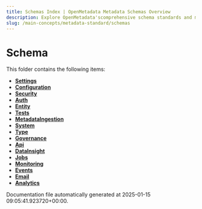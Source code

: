 ```yaml
---
title: Schemas Index | OpenMetadata Metadata Schemas Overview
description: Explore OpenMetadata'scomprehensive schema standards and metadata structures. Learn how to define, manage, and implement data schemas effectively.
slug: /main-concepts/metadata-standard/schemas
---
```


# Schema

This folder contains the following items:

- [**Settings**](/main-concepts/metadata-standard/schemas/settings)
- [**Configuration**](/main-concepts/metadata-standard/schemas/configuration)
- [**Security**](/main-concepts/metadata-standard/schemas/security)
- [**Auth**](/main-concepts/metadata-standard/schemas/auth)
- [**Entity**](/main-concepts/metadata-standard/schemas/entity)
- [**Tests**](/main-concepts/metadata-standard/schemas/tests)
- [**MetadataIngestion**](/main-concepts/metadata-standard/schemas/metadataingestion)
- [**System**](/main-concepts/metadata-standard/schemas/system)
- [**Type**](/main-concepts/metadata-standard/schemas/type)
- [**Governance**](/main-concepts/metadata-standard/schemas/governance)
- [**Api**](/main-concepts/metadata-standard/schemas/api)
- [**DataInsight**](/main-concepts/metadata-standard/schemas/datainsight)
- [**Jobs**](/main-concepts/metadata-standard/schemas/jobs)
- [**Monitoring**](/main-concepts/metadata-standard/schemas/monitoring)
- [**Events**](/main-concepts/metadata-standard/schemas/events)
- [**Email**](/main-concepts/metadata-standard/schemas/email)
- [**Analytics**](/main-concepts/metadata-standard/schemas/analytics)


Documentation file automatically generated at 2025-01-15 09:05:41.923720+00:00.
